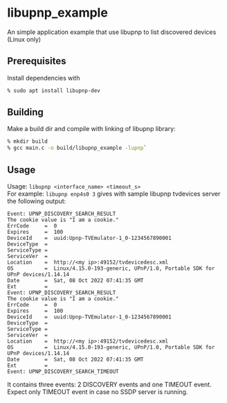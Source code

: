 # libupnp_example
An simple application example that use libupnp to list discovered devices (Linux only)

## Prerequisites

Install dependencies with
```bash
% sudo apt install libupnp-dev
```

## Building

Make a build dir and compile with linking of libupnp library:

```bash
% mkdir build
% gcc main.c -o build/libupnp_example -lupnp`
```

## Usage

Usage: `libupnp <interface_name> <timeout_s>`  
For example: `libupnp enp4s0 3` gives with sample libupnp tvdevices server the following output:

```
Event: UPNP_DISCOVERY_SEARCH_RESULT
The cookie value is "I am a cookie."
ErrCode     =  0
Expires     =  100
DeviceId    =  uuid:Upnp-TVEmulator-1_0-1234567890001
DeviceType  =  
ServiceType =  
ServiceVer  =  
Location    =  http://<my ip>:49152/tvdevicedesc.xml
OS          =  Linux/4.15.0-193-generic, UPnP/1.0, Portable SDK for UPnP devices/1.14.14
Date        =  Sat, 08 Oct 2022 07:41:35 GMT
Ext         =  
Event: UPNP_DISCOVERY_SEARCH_RESULT
The cookie value is "I am a cookie."
ErrCode     =  0
Expires     =  100
DeviceId    =  uuid:Upnp-TVEmulator-1_0-1234567890001
DeviceType  =  
ServiceType =  
ServiceVer  =  
Location    =  http://<my ip>:49152/tvdevicedesc.xml
OS          =  Linux/4.15.0-193-generic, UPnP/1.0, Portable SDK for UPnP devices/1.14.14
Date        =  Sat, 08 Oct 2022 07:41:35 GMT
Ext         =  
Event: UPNP_DISCOVERY_SEARCH_TIMEOUT
```
It contains three events: 2 DISCOVERY events and one TIMEOUT event. Expect only TIMEOUT event in case no SSDP server is running.
